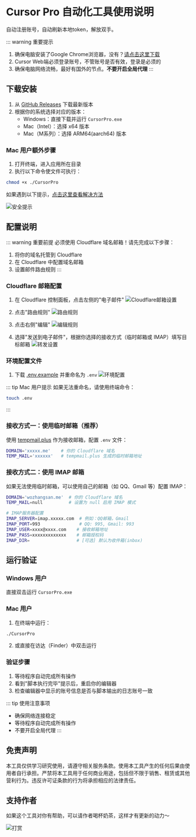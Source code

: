 # Cursor Pro 自动化工具使用说明

自动注册账号，自动刷新本地token，解放双手。

::: warning 重要提示
1. 确保电脑安装了Google Chrome浏览器，没有？[请点击这里下载](https://www.google.cn/intl/zh-CN/chrome/)
2. Cursor Web端必须登录账号，不管账号是否有效，登录是必须的
3. 确保电脑网络流畅，最好有国外的节点。**不要开启全局代理**
:::

## 下载安装

1. 从 [GitHub Releases](https://github.com/chengazhen/cursor-auto-free/releases) 下载最新版本
2. 根据你的系统选择对应的版本：
   - Windows：直接下载并运行 `CursorPro.exe`
   - Mac（Intel）：选择 x64 版本
   - Mac（M系列）：选择 ARM64(aarch64) 版本

### Mac 用户额外步骤

1. 打开终端，进入应用所在目录
2. 执行以下命令使文件可执行：
```bash
chmod +x ./CursorPro
```

如果遇到以下提示，[点击这里查看解决方法](https://sysin.org/blog/macos-if-crashes-when-opening/)

![安全提示](../assets/imgs/6.png)

## 配置说明

::: warning 重要前提
必须使用 Cloudflare 域名邮箱！请先完成以下步骤：
1. 将你的域名托管到 Cloudflare
2. 在 Cloudflare 中配置域名邮箱
3. 设置邮件路由规则
:::

### Cloudflare 邮箱配置

1. 在 Cloudflare 控制面板，点击左侧的"电子邮件"
   ![Cloudflare邮箱设置](../assets/imgs/1.jpg)

2. 点击"路由规则"
   ![路由规则](../assets/imgs/2.jpg)

3. 点击右侧"编辑"
   ![编辑规则](../assets/imgs/3.jpg)

4. 选择"发送到电子邮件"，根据你选择的接收方式（临时邮箱或 IMAP）填写目标邮箱
   ![转发设置](../assets/imgs/4.jpg)

### 环境配置文件

1. 下载 [.env.example](https://github.com/chengazhen/cursor-auto-free) 并重命名为 `.env`
   ![环境配置](../assets/imgs/5.jpg)

::: tip Mac 用户提示
如果无法重命名，请使用终端命令：
```bash
touch .env
```
:::

### 接收方式一：使用临时邮箱（推荐）

使用 [tempmail.plus](https://tempmail.plus/zh/#!) 作为接收邮箱，配置 `.env` 文件：
```bash
DOMAIN='xxxxx.me'    # 你的 Cloudflare 域名
TEMP_MAIL='xxxxxx'   # tempmail.plus 生成的临时邮箱地址
```

### 接收方式二：使用 IMAP 邮箱

如果无法使用临时邮箱，可以使用自己的邮箱（如 QQ、Gmail 等）配置 IMAP：
```bash
DOMAIN='wozhangsan.me'  # 你的 Cloudflare 域名
TEMP_MAIL=null          # 设置为 null 启用 IMAP 模式

# IMAP服务器配置
IMAP_SERVER=imap.xxxxx.com  # 例如：QQ邮箱，Gmail
IMAP_PORT=993               # QQ: 995, Gmail: 993
IMAP_USER=xxxx@xxxx.com    # 接收邮箱地址
IMAP_PASS=xxxxxxxxxxxxx    # 邮箱授权码
IMAP_DIR=                  # [可选] 默认为收件箱(inbox)
```

## 运行验证

### Windows 用户
直接双击运行 `CursorPro.exe`

### Mac 用户
1. 在终端中运行：
```bash
./CursorPro
```
2. 或直接在访达（Finder）中双击运行

### 验证步骤
1. 等待程序自动完成所有操作
2. 看到"脚本执行完毕"提示后，重启你的编辑器
3. 检查编辑器中显示的账号信息是否与脚本输出的日志账号一致

::: tip 使用注意事项
- 确保网络连接稳定
- 等待程序自动完成所有操作
- 不要开启全局代理
:::

## 免责声明

本工具仅供学习研究使用，请遵守相关服务条款。使用本工具产生的任何后果由使用者自行承担。严禁将本工具用于任何商业用途，包括但不限于销售、租赁或其他营利行为。违反许可证条款的行为将承担相应的法律责任。

## 支持作者

如果这个工具对你有帮助，可以请作者喝杯奶茶，这样才有更新的动力～

![打赏](../assets/imgs/7.jpg) 
